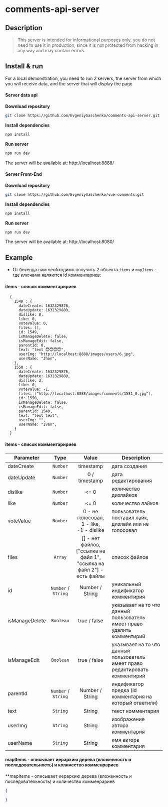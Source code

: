 # comments-api-server

## Description

> This server is intended for informational purposes only, you do not need to use it in production, since it is not protected from hacking in any way and may contain errors.

## Install & run

For a local demonstration, you need to run 2 servers, the server from which you will receive data, and the server that will display the page

#### Server data api 

**Download repository**
```bash
git clone https://github.com/EvgeniySaschenko/comments-api-server.git
```

**Install dependencies**
```bash
npm install
```

**Run server**
```bash
npm run dev
```

The server will be available at: http://localhost:8888/

#### Server Front-End

**Download repository**
```bash
git clone https://github.com/EvgeniySaschenko/vue-comments.git
```

**Install dependencies**
```bash
npm install
```

**Run server**
```bash
npm run dev
```

The server will be available at: http://localhost:8080/




## Example


- От бекенда нам необходимо получить 2 объекта `items` и `mapItems` - где ключами являются id комментариев:

#### items - список комментаририев
```
  {
    1549 : {
      dateCreate: 1632329876,
      dateUpdate: 1632329889,
      dislike: 0,
      like: 0,
      voteValue: 0,
      files: [],
      id: 1549,
      isManageDelete: false,
      isManageEdit: false,
      parentId: 0,
      text: "text 😇😇😇😇",
      userImg: "http://localhost:8888/images/users/6.jpg",
      userName: "Jhon",
    },
    1550 : {
      dateCreate: 1632329876,
      dateUpdate: 1632329889,
      dislike: 2,
      like: 0,
      voteValue: -1,
      files: ["http://localhost:8888/images/comments/1581_0.jpg"],
      id: 1550,
      isManageDelete: false,
      isManageEdit: false,
      parentId: 1549,
      text: "text text",
      userImg: "",
      userName: "Ivan",
    }
  }
```

#### items - список комментаририев
| Parameter | Type | Value | Description |
| --- | :---: | :---: | --- |
| dateCreate | `Number` | timestamp | дата создания |
| dateUpdate | `Number` | 0 / timestamp | дата редактирования |
| dislike | `Number` | <= 0 | количество дизлайков |
| like | `Number` | <= 0 | количество лайков |
| voteValue | `Number` | 0 - не голосовал, <br> 1 - like, <br> -1 - dislike | пользователь поставил лайк, дизлайк или  не голосовал |
| files | `Array` | [] - нет файлов,<br> ["ссылка на файл 1", "ссылка на файл 2"] - есть файлы | список файлов |
| id | `Number` / `String` | Number / String |  уникальный индификатор комментирия |
| isManageDelete | `Boolean` | true / false | указывает на то что данный пользователь имеет право удалить комментирий |
| isManageEdit | `Boolean` | true / false | указывает на то что данный пользователь имеет право редактировать комментирий |
| parentId | `Number` / `String` | Number / String | индификатор предка (id комментария на который ответили) |
| text | `String` | String | текст комментария |
| userImg | `String` | String | изображение автора комментария |
| userName | `String` | String | имя автора комментария |

#### mapItems - описывает иерархию дерева (вложенность и последовательность) и количество комменрариев

**mapItems - описывает иерархию дерева (вложенность и последовательность) и количество комменрариев

```json
{

}
```
